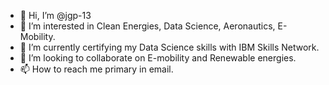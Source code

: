 - 👋 Hi, I’m @jgp-13
- 👀 I’m interested in Clean Energies, Data Science, Aeronautics, E-Mobility.
- 🌱 I’m currently certifying my Data Science skills with IBM Skills Network.
- 💞️ I’m looking to collaborate on E-mobility and Renewable energies.
- 📫 How to reach me primary in email.

<!---
jgp-13/jgp-13 is a ✨ special ✨ repository because its `README.md` (this file) appears on your GitHub profile.
You can click the Preview link to take a look at your changes.
--->
